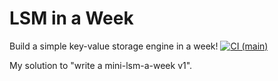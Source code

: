# LSM in a Week
Build a simple key-value storage engine in a week!
[![CI (main)](https://github.com/skyzh/mini-lsm/actions/workflows/main.yml/badge.svg)](https://github.com/skyzh/mini-lsm/actions/workflows/main.yml)

My solution to "write a mini-lsm-a-week v1".

